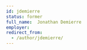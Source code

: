 ```yaml
---
id: jdemierre
status: former
full_name:  Jonathan Demierre
employer:  
redirect_from:
  - /author/jdemierre/
---
```

